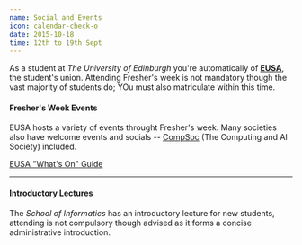 ```yaml
---
name: Social and Events
icon: calendar-check-o
date: 2015-10-18
time: 12th to 19th Sept
---
```


<!-- 
Were using image in Front Matter
image: whats-on.png 
-->

As a student at *The University of Edinburgh* you're automatically of [**EUSA**](https://www.eusa.ed.ac.uk), the
student's union. Attending Fresher's week is not mandatory though the vast majority
of students do; YOu must also matriculate within  this time.

#### Fresher's Week Events

EUSA hosts a variety of events throught Fresher's week. Many societies also have welcome 
events and socials -- [CompSoc](http://comp-soc.com) (The Computing and AI Society) included.

<a href="" class="btn btn-default">
    EUSA "What's On" Guide
</a>

---

#### Introductory Lectures

The *School of Informatics* has an introductory lecture for new students, attending is not compulsory
though advised as it forms a concise administrative introduction.


